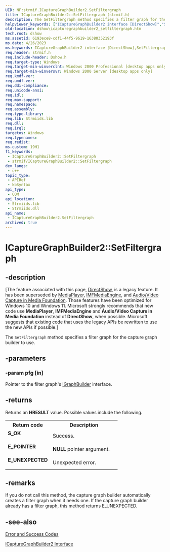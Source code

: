 ```yaml
---
UID: NF:strmif.ICaptureGraphBuilder2.SetFiltergraph
title: ICaptureGraphBuilder2::SetFiltergraph (strmif.h)
description: The SetFiltergraph method specifies a filter graph for the capture graph builder to use.
helpviewer_keywords: ["ICaptureGraphBuilder2 interface [DirectShow]","SetFiltergraph method","ICaptureGraphBuilder2.SetFiltergraph","ICaptureGraphBuilder2::SetFiltergraph","ICaptureGraphBuilder2SetFiltergraph","SetFiltergraph","SetFiltergraph method [DirectShow]","SetFiltergraph method [DirectShow]","ICaptureGraphBuilder2 interface","dshow.icapturegraphbuilder2_setfiltergraph","strmif/ICaptureGraphBuilder2::SetFiltergraph"]
old-location: dshow\icapturegraphbuilder2_setfiltergraph.htm
tech.root: dshow
ms.assetid: 6193ece8-cdf1-44f5-9619-16380352193f
ms.date: 4/26/2023
ms.keywords: ICaptureGraphBuilder2 interface [DirectShow],SetFiltergraph method, ICaptureGraphBuilder2.SetFiltergraph, ICaptureGraphBuilder2::SetFiltergraph, ICaptureGraphBuilder2SetFiltergraph, SetFiltergraph, SetFiltergraph method [DirectShow], SetFiltergraph method [DirectShow],ICaptureGraphBuilder2 interface, dshow.icapturegraphbuilder2_setfiltergraph, strmif/ICaptureGraphBuilder2::SetFiltergraph
req.header: strmif.h
req.include-header: Dshow.h
req.target-type: Windows
req.target-min-winverclnt: Windows 2000 Professional [desktop apps only]
req.target-min-winversvr: Windows 2000 Server [desktop apps only]
req.kmdf-ver: 
req.umdf-ver: 
req.ddi-compliance: 
req.unicode-ansi: 
req.idl: 
req.max-support: 
req.namespace: 
req.assembly: 
req.type-library: 
req.lib: Strmiids.lib
req.dll: 
req.irql: 
targetos: Windows
req.typenames: 
req.redist: 
ms.custom: 19H1
f1_keywords:
 - ICaptureGraphBuilder2::SetFiltergraph
 - strmif/ICaptureGraphBuilder2::SetFiltergraph
dev_langs:
 - c++
topic_type:
 - APIRef
 - kbSyntax
api_type:
 - COM
api_location:
 - Strmiids.lib
 - Strmiids.dll
api_name:
 - ICaptureGraphBuilder2.SetFiltergraph
archived: true
---
```


# ICaptureGraphBuilder2::SetFiltergraph


## -description

\[The feature associated with this page, [DirectShow](/windows/win32/directshow/directshow), is a legacy feature. It has been superseded by [MediaPlayer](/uwp/api/Windows.Media.Playback.MediaPlayer), [IMFMediaEngine](/windows/win32/api/mfmediaengine/nn-mfmediaengine-imfmediaengine), and [Audio/Video Capture in Media Foundation](/windows/win32/medfound/audio-video-capture-in-media-foundation). Those features have been optimized for Windows 10 and Windows 11. Microsoft strongly recommends that new code use **MediaPlayer**, **IMFMediaEngine** and **Audio/Video Capture in Media Foundation** instead of **DirectShow**, when possible. Microsoft suggests that existing code that uses the legacy APIs be rewritten to use the new APIs if possible.\]

The <code>SetFiltergraph</code> method specifies a filter graph for the capture graph builder to use.

## -parameters

### -param pfg [in]

Pointer to the filter graph's <a href="/windows/desktop/api/strmif/nn-strmif-igraphbuilder">IGraphBuilder</a> interface.

## -returns

Returns an <b>HRESULT</b> value. Possible values include the following.

<table>
<tr>
<th>Return code</th>
<th>Description</th>
</tr>
<tr>
<td width="40%">
<dl>
<dt><b>S_OK</b></dt>
</dl>
</td>
<td width="60%">
Success.

</td>
</tr>
<tr>
<td width="40%">
<dl>
<dt><b>E_POINTER</b></dt>
</dl>
</td>
<td width="60%">
<b>NULL</b> pointer argument.

</td>
</tr>
<tr>
<td width="40%">
<dl>
<dt><b>E_UNEXPECTED</b></dt>
</dl>
</td>
<td width="60%">
Unexpected error.

</td>
</tr>
</table>

## -remarks

If you do not call this method, the capture graph builder automatically creates a filter graph when it needs one. If the capture graph builder already has a filter graph, this method returns E_UNEXPECTED.

## -see-also

<a href="/windows/desktop/DirectShow/error-and-success-codes">Error and Success Codes</a>



<a href="/windows/desktop/api/strmif/nn-strmif-icapturegraphbuilder2">ICaptureGraphBuilder2 Interface</a>